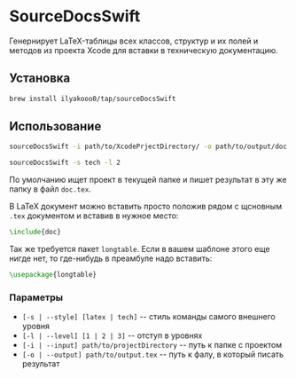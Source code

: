 # SourceDocsSwift

Генернирует LaTeX-таблицы всех классов, структур и их полей и методов из проекта Xcode для вставки в техническую документацию.

## Установка

```bash
brew install ilyakooo0/tap/sourceDocsSwift
```

## Использование

```bash
sourceDocsSwift -i path/to/XcodePrjectDirectory/ -o path/to/output/doc.tex -s latex -l 1
```

```bash
sourceDocsSwift -s tech -l 2
```

По умолчанию ищет проект в текущей папке и пишет результат в эту же папку в файл `doc.tex`.

В LaTeX документ можно вставить просто положив рядом с щсновным `.tex` документом и вставив в нужное место:

```LaTeX
\include{doc}
```

Так же требуется пакет `longtable`. Если в вашем шаблоне этого еще нигде нет, то где-нибудь в преамбуле надо вставить:

```LaTeX
\usepackage{longtable}
```
### Параметры

- `[-s | --style] [latex | tech]` -- стиль команды самого внешнего уровня
- `[-l | --level] [1 | 2 | 3]` -- отступ в уровнях
- `[-i | --input] path/to/projectDirectory` -- путь к папке с проектом
- `[-o | --output] path/to/output.tex` -- путь к фалу, в который писать результат 
